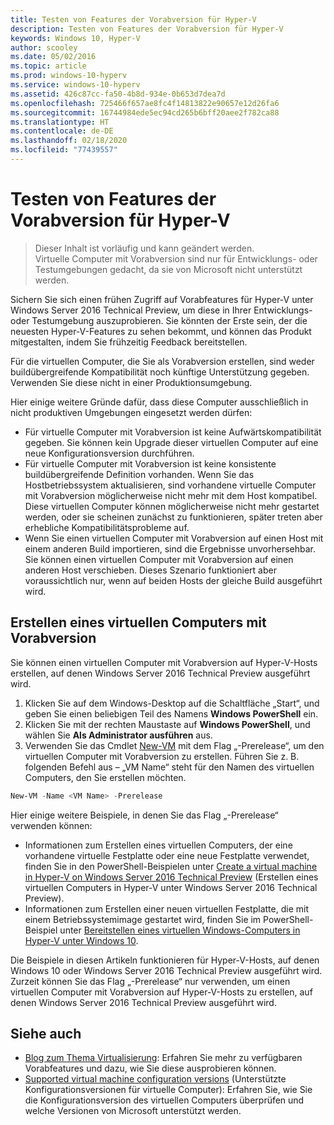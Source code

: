 ```yaml
---
title: Testen von Features der Vorabversion für Hyper-V
description: Testen von Features der Vorabversion für Hyper-V
keywords: Windows 10, Hyper-V
author: scooley
ms.date: 05/02/2016
ms.topic: article
ms.prod: windows-10-hyperv
ms.service: windows-10-hyperv
ms.assetid: 426c87cc-fa50-4b8d-934e-0b653d7dea7d
ms.openlocfilehash: 725466f657ae8fc4f14813822e90657e12d26fa6
ms.sourcegitcommit: 16744984ede5ec94cd265b6bff20aee2f782ca88
ms.translationtype: HT
ms.contentlocale: de-DE
ms.lasthandoff: 02/18/2020
ms.locfileid: "77439557"
---
```

# <a name="try-pre-release-features-for-hyper-v"></a>Testen von Features der Vorabversion für Hyper-V

> Dieser Inhalt ist vorläufig und kann geändert werden.  
  Virtuelle Computer mit Vorabversion sind nur für Entwicklungs- oder Testumgebungen gedacht, da sie von Microsoft nicht unterstützt werden.

Sichern Sie sich einen frühen Zugriff auf Vorabfeatures für Hyper-V unter Windows Server 2016 Technical Preview, um diese in Ihrer Entwicklungs- oder Testumgebung auszuprobieren. Sie könnten der Erste sein, der die neuesten Hyper-V-Features zu sehen bekommt, und können das Produkt mitgestalten, indem Sie frühzeitig Feedback bereitstellen.

Für die virtuellen Computer, die Sie als Vorabversion erstellen, sind weder buildübergreifende Kompatibilität noch künftige Unterstützung gegeben.  Verwenden Sie diese nicht in einer Produktionsumgebung.

Hier einige weitere Gründe dafür, dass diese Computer ausschließlich in nicht produktiven Umgebungen eingesetzt werden dürfen:

* Für virtuelle Computer mit Vorabversion ist keine Aufwärtskompatibilität gegeben. Sie können kein Upgrade dieser virtuellen Computer auf eine neue Konfigurationsversion durchführen.
* Für virtuelle Computer mit Vorabversion ist keine konsistente buildübergreifende Definition vorhanden. Wenn Sie das Hostbetriebssystem aktualisieren, sind vorhandene virtuelle Computer mit Vorabversion möglicherweise nicht mehr mit dem Host kompatibel. Diese virtuellen Computer können möglicherweise nicht mehr gestartet werden, oder sie scheinen zunächst zu funktionieren, später treten aber erhebliche Kompatibilitätsprobleme auf.
* Wenn Sie einen virtuellen Computer mit Vorabversion auf einen Host mit einem anderen Build importieren, sind die Ergebnisse unvorhersehbar. Sie können einen virtuellen Computer mit Vorabversion auf einen anderen Host verschieben. Dieses Szenario funktioniert aber voraussichtlich nur, wenn auf beiden Hosts der gleiche Build ausgeführt wird.

## <a name="create-a-pre-release-virtual-machine"></a>Erstellen eines virtuellen Computers mit Vorabversion

Sie können einen virtuellen Computer mit Vorabversion auf Hyper-V-Hosts erstellen, auf denen Windows Server 2016 Technical Preview ausgeführt wird.

1. Klicken Sie auf dem Windows-Desktop auf die Schaltfläche „Start“, und geben Sie einen beliebigen Teil des Namens **Windows PowerShell** ein.
2. Klicken Sie mit der rechten Maustaste auf **Windows PowerShell**, und wählen Sie **Als Administrator ausführen** aus.
3. Verwenden Sie das Cmdlet [New-VM](https://docs.microsoft.com/powershell/module/hyper-v/new-vm?view=win10-ps) mit dem Flag „-Prerelease“, um den virtuellen Computer mit Vorabversion zu erstellen. Führen Sie z. B. folgenden Befehl aus – „VM Name“ steht für den Namen des virtuellen Computers, den Sie erstellen möchten.

``` PowerShell
New-VM -Name <VM Name> -Prerelease
```
Hier einige weitere Beispiele, in denen Sie das Flag „-Prerelease“ verwenden können:
 - Informationen zum Erstellen eines virtuellen Computers, der eine vorhandene virtuelle Festplatte oder eine neue Festplatte verwendet, finden Sie in den PowerShell-Beispielen unter [Create a virtual machine in Hyper-V on Windows Server 2016 Technical Preview](https://docs.microsoft.com/windows-server/virtualization/hyper-v/get-started/Create-a-virtual-machine-in-Hyper-V#BKMK_PowerShell) (Erstellen eines virtuellen Computers in Hyper-V unter Windows Server 2016 Technical Preview).
 - Informationen zum Erstellen einer neuen virtuellen Festplatte, die mit einem Betriebssystemimage gestartet wird, finden Sie im PowerShell-Beispiel unter [Bereitstellen eines virtuellen Windows-Computers in Hyper-V unter Windows 10](https://docs.microsoft.com/virtualization/hyper-v-on-windows/quick-start/create-virtual-machine).

 Die Beispiele in diesen Artikeln funktionieren für Hyper-V-Hosts, auf denen Windows 10 oder Windows Server 2016 Technical Preview ausgeführt wird. Zurzeit können Sie das Flag „-Prerelease“ nur verwenden, um einen virtuellen Computer mit Vorabversion auf Hyper-V-Hosts zu erstellen, auf denen Windows Server 2016 Technical Preview ausgeführt wird.

## <a name="see-also"></a>Siehe auch
-  [Blog zum Thema Virtualisierung](https://techcommunity.microsoft.com/t5/Virtualization/bg-p/Virtualization): Erfahren Sie mehr zu verfügbaren Vorabfeatures und dazu, wie Sie diese ausprobieren können.
- [Supported virtual machine configuration versions](https://docs.microsoft.com/windows-server/virtualization/hyper-v/deploy/Upgrade-virtual-machine-version-in-Hyper-V-on-Windows-or-Windows-Server#BKMK_SupportedConfigVersions) (Unterstützte Konfigurationsversionen für virtuelle Computer): Erfahren Sie, wie Sie die Konfigurationsversion des virtuellen Computers überprüfen und welche Versionen von Microsoft unterstützt werden.
